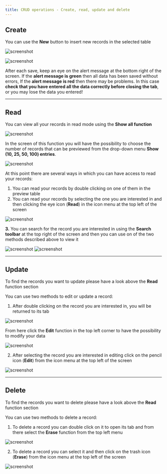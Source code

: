 ```yaml
---
title: CRUD operations - Create, read, update and delete
---
```


## Create

You can use the **New** button to insert new records in the selected table

![screenshot](../../images/usage/create.png "Create")

![screenshot](../../images/usage/insert_records.png "Insert records")

After each save, keep an eye on the alert message at the bottom right of the screen. 
If the **alert message is green** then all data has been saved without errors,
If the **alert message is red** then there may be problems.
In this case **check that you have entered all the data correctly before closing the tab**, or you may
lose the data you entered!

---

## Read

You can view all your records in read mode using the **Show all function**

![screenshot](../../images/usage/show_all.png "Show all")

In the screen of this function you will have the possibility to choose the number of records that can be previewed from
the drop-down menu **Show (10, 25, 50, 100) entries**.

![screenshot](../../images/usage/show_25_entries.png "Show all menu")

At this point there are several ways in which you can have access to read your records:

1. You can read your records by double clicking on one of them in the preview table
1. You can read your records by selecting the one you are interested in and then clicking the eye icon (**Read**)
in the icon menu at the top left of the screen

![screenshot](../../images/usage/read_record.png "Read")

**3.** You can search for the record you are interested in using the **Search toolbar** at the top right of the screen
and then you can use on of the two methods described above to view it

![screenshot](../../images/usage/search_by_name.png "Search by name")
![screenshot](../../images/usage/search_by_id.png "Search by id")

---
## Update

To find the records you want to update please have a look above the **Read**  function section

You can use two methods to edit or update a record:

1. After double clicking on the record you are interested in, you will be returned to its tab

![screenshot](../../images/usage/edit.png "Edit")

  From here click the **Edit**  function in the top left corner to have the possibility to modify your data

![screenshot](../../images/usage/edit_tab.png "Edit tab")

2. After selecting the record you are interested in editing click on the pencil icon (**Edit**) from the icon menu
at the top left of the screen

![screenshot](../../images/usage/edit_icon.png "Edit icon")

---
## Delete

To find the records you want to delete please have a look above the **Read** function section

You can use two methods to delete a record:

1. To delete a record you can double click on it to open its tab and from there select the **Erase** function from
the top left menu

![screenshot](../../images/usage/erase.png "Erase")
    
2. To delete a record you can select it and then click on the trash icon (**Erase**) from the icon menu at the top
left of the screen

![screenshot](../../images/usage/trash.png "Trash")